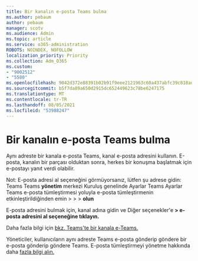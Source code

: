 ```yaml
---
title: Bir kanalın e-posta Teams bulma
ms.author: pebaum
author: pebaum
manager: scotv
ms.audience: Admin
ms.topic: article
ms.service: o365-administration
ROBOTS: NOINDEX, NOFOLLOW
localization_priority: Priority
ms.collection: Adm_O365
ms.custom:
- "9002512"
- "5580"
ms.openlocfilehash: 9042d372e88391b02b91f9eee2121963c60a437abfc39c818adcfcb76a17357b
ms.sourcegitcommit: b5f7da89a650d2915dc652449623c78be6247175
ms.translationtype: MT
ms.contentlocale: tr-TR
ms.lasthandoff: 08/05/2021
ms.locfileid: "53988247"
---
```

# <a name="find-the-email-address-for-a-teams-channel"></a>Bir kanalın e-posta Teams bulma

Aynı adreste bir kanala e-posta Teams, kanal e-posta adresini kullanın. E-posta, kanalın bir parçası olduktan sonra, herkes bir konuşma başlatmak için e-postayı yanıt verdi olabilir.

Not: E-posta adresi  al seçeneğini görmüyorsanız, lütfen şu adrese gidin: Teams Teams **yönetim** merkezi Kuruluş genelinde Ayarlar Teams Ayarlar Teams e-posta tümleştirmesi yoluyla e-posta tümleştirmenin etkinleştirildiğinden emin >  >  > **olun**

E-posta adresini bulmak için, kanal adına gidin ve Diğer seçenekler'e **> e-posta adresini al seçeneğine tıklayın.**

Daha fazla bilgi için [bkz. Teams'te bir kanala e-Teams.](https://support.office.com/article/send-an-email-to-a-channel-in-teams-d91db004-d9d7-4a47-82e6-fb1b16dfd51e)

Yöneticiler, kullanıcıların aynı adreste Teams e-posta gönderip göndere bir e-posta gönderip göndere Teams. E-posta tümleştirmeyi yönetme hakkında daha [fazla bilgi alın.](https://docs.microsoft.com/microsoftteams/enable-features-office-365#email-integration)
